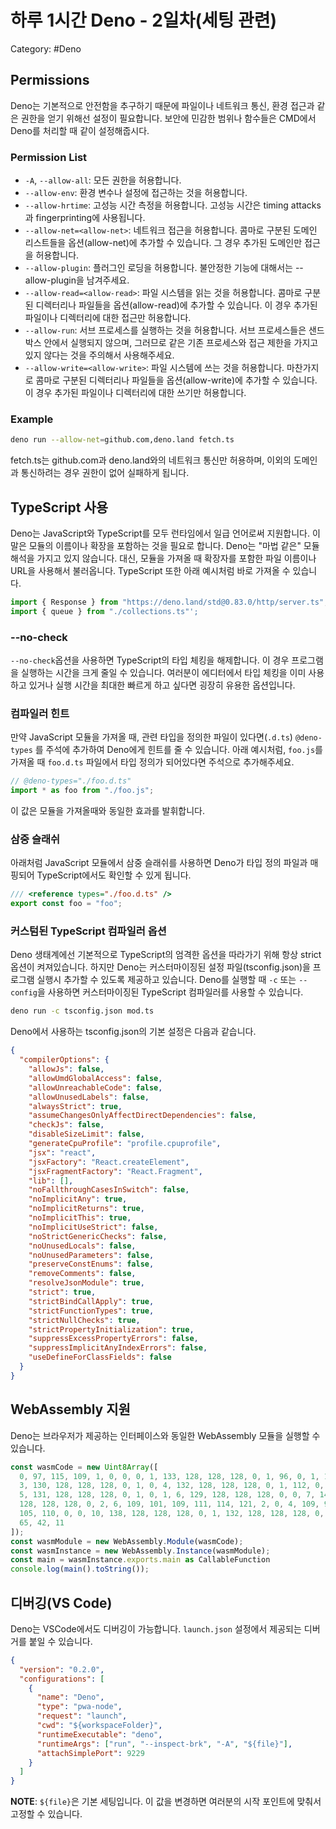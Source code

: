 # 하루 1시간 Deno - 2일차(세팅 관련)

Category: #Deno

## Permissions

Deno는 기본적으로 안전함을 추구하기 때문에 파일이나 네트워크 통신, 환경 접근과 같은 권한을 얻기 위해선 설정이 필요합니다. 보안에 민감한 범위나 함수들은 CMD에서 Deno를 처리할 때 같이 설정해줍시다.

### Permission List

- `-A`, `--allow-all`: 모든 권한을 허용합니다.
- `--allow-env`: 환경 변수나 설정에 접근하는 것을 허용합니다.
- `--allow-hrtime`: 고성능 시간 측정을 허용합니다. 고성능 시간은 timing attacks과 fingerprinting에 사용됩니다.
- `--allow-net=<allow-net>`: 네트워크 접근을 허용합니다. 콤마로 구분된 도메인 리스트들을 옵션(allow-net)에 추가할 수 있습니다. 그 경우 추가된 도메인만 접근을 허용합니다.
- `--allow-plugin`: 플러그인 로딩을 허용합니다. 불안정한 기능에 대해서는 --allow-plugin을 남겨주세요.
- `--allow-read=<allow-read>`: 파일 시스템을 읽는 것을 허용합니다. 콤마로 구분된 디렉터리나 파일들을 옵션(allow-read)에 추가할 수 있습니다. 이 경우 추가된 파일이나 디렉터리에 대한 접근만 허용합니다.
- `--allow-run`: 서브 프로세스를 실행하는 것을 허용합니다. 서브 프로세스들은 샌드박스 안에서 실행되지 않으며, 그러므로 같은 기존 프로세스와 접근 제한을 가지고 있지 않다는 것을 주의해서 사용해주세요.
- `--allow-write=<allow-write>`: 파일 시스템에 쓰는 것을 허용합니다. 마찬가지로 콤마로 구분된 디렉터리나 파일들을 옵션(allow-write)에 추가할 수 있습니다. 이 경우 추가된 파일이나 디렉터리에 대한 쓰기만 허용합니다.

### Example

```sh
deno run --allow-net=github.com,deno.land fetch.ts
```

fetch.ts는 github.com과 deno.land와의 네트워크 통신만 허용하며, 이외의 도메인과 통신하려는 경우 권한이 없어 실패하게 됩니다.

## TypeScript 사용

Deno는 JavaScript와 TypeScript를 모두 런타임에서 일급 언어로써 지원합니다. 이 말은 모듈의 이름이나 확장을 포함하는 것을 필요로 합니다. Deno는 "마법 같은" 모듈 해석을 가지고 있지 않습니다. 대신, 모듈을 가져올 때 확장자를 포함한 파일 이름이나 URL을 사용해서 불러옵니다. TypeScript 또한 아래 예시처럼 바로 가져올 수 있습니다.

```TypeScript
import { Response } from "https://deno.land/std@0.83.0/http/server.ts";
import { queue } from "./collections.ts"';
```

### --no-check

`--no-check`옵션을 사용하면 TypeScript의 타입 체킹을 해제합니다. 이 경우 프로그램을 실행하는 시간을 크게 줄일 수 있습니다. 여러분이 에디터에서 타입 체킹을 이미 사용하고 있거나 실행 시간을 최대한 빠르게 하고 싶다면 굉장히 유용한 옵션입니다.

### 컴파일러 힌트

만약 JavaScript 모듈을 가져올 때, 관련 타입을 정의한 파일이 있다면(`.d.ts`) `@deno-types` 를 주석에 추가하여 Deno에게 힌트를 줄 수 있습니다. 아래 예시처럼, `foo.js`를 가져올 때 `foo.d.ts` 파일에서 타입 정의가 되어있다면 주석으로 추가해주세요.

```TypeScript
// @deno-types="./foo.d.ts"
import * as foo from "./foo.js";
```

이 값은 모듈을 가져올때와 동일한 효과를 발휘합니다.

### 삼중 슬래쉬

아래처럼 JavaScript 모듈에서 삼중 슬래쉬를 사용하면 Deno가 타입 정의 파일과 매핑되어 TypeScript에서도 확인할 수 있게 됩니다.

```JavaScript
/// <reference types="./foo.d.ts" />
export const foo = "foo";
```

### 커스텀된 TypeScript 컴파일러 옵션

Deno 생태계에선 기본적으로 TypeScript의 엄격한 옵션을 따라가기 위해 항상 strict 옵션이 켜져있습니다. 하지만 Deno는 커스터마이징된 설정 파일(tsconfig.json)을 프로그램 실행시 추가할 수 있도록 제공하고 있습니다.
Deno를 실행할 때 `-c` 또는 `--config`을 사용하면 커스터마이징된 TypeScript 컴파일러를 사용할 수 있습니다.

```sh
deno run -c tsconfig.json mod.ts
```

Deno에서 사용하는 tsconfig.json의 기본 설정은 다음과 같습니다.

```json
{
  "compilerOptions": {
    "allowJs": false,
    "allowUmdGlobalAccess": false,
    "allowUnreachableCode": false,
    "allowUnusedLabels": false,
    "alwaysStrict": true,
    "assumeChangesOnlyAffectDirectDependencies": false,
    "checkJs": false,
    "disableSizeLimit": false,
    "generateCpuProfile": "profile.cpuprofile",
    "jsx": "react",
    "jsxFactory": "React.createElement",
    "jsxFragmentFactory": "React.Fragment",
    "lib": [],
    "noFallthroughCasesInSwitch": false,
    "noImplicitAny": true,
    "noImplicitReturns": true,
    "noImplicitThis": true,
    "noImplicitUseStrict": false,
    "noStrictGenericChecks": false,
    "noUnusedLocals": false,
    "noUnusedParameters": false,
    "preserveConstEnums": false,
    "removeComments": false,
    "resolveJsonModule": true,
    "strict": true,
    "strictBindCallApply": true,
    "strictFunctionTypes": true,
    "strictNullChecks": true,
    "strictPropertyInitialization": true,
    "suppressExcessPropertyErrors": false,
    "suppressImplicitAnyIndexErrors": false,
    "useDefineForClassFields": false
  }
}
```

## WebAssembly 지원

Deno는 브라우저가 제공하는 인터페이스와 동일한 WebAssembly 모듈을 실행할 수 있습니다.

```TypeScript
const wasmCode = new Uint8Array([
  0, 97, 115, 109, 1, 0, 0, 0, 1, 133, 128, 128, 128, 0, 1, 96, 0, 1, 127,
  3, 130, 128, 128, 128, 0, 1, 0, 4, 132, 128, 128, 128, 0, 1, 112, 0, 0,
  5, 131, 128, 128, 128, 0, 1, 0, 1, 6, 129, 128, 128, 128, 0, 0, 7, 145,
  128, 128, 128, 0, 2, 6, 109, 101, 109, 111, 114, 121, 2, 0, 4, 109, 97,
  105, 110, 0, 0, 10, 138, 128, 128, 128, 0, 1, 132, 128, 128, 128, 0, 0,
  65, 42, 11
]);
const wasmModule = new WebAssembly.Module(wasmCode);
const wasmInstance = new WebAssembly.Instance(wasmModule);
const main = wasmInstance.exports.main as CallableFunction
console.log(main().toString());
```

## 디버깅(VS Code)

Deno는 VSCode에서도 디버깅이 가능합니다. `launch.json` 설정에서 제공되는 디버거를 붙일 수 있습니다.

```json
{
  "version": "0.2.0",
  "configurations": [
    {
      "name": "Deno",
      "type": "pwa-node",
      "request": "launch",
      "cwd": "${workspaceFolder}",
      "runtimeExecutable": "deno",
      "runtimeArgs": ["run", "--inspect-brk", "-A", "${file}"],
      "attachSimplePort": 9229
    }
  ]
}
```

**NOTE**: `${file}`은 기본 세팅입니다. 이 값을 변경하면 여러분의 시작 포인트에 맞춰서 고정할 수 있습니다.
